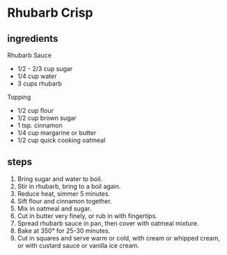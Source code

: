 # Rhubarb Crisp

## ingredients
Rhubarb Sauce
* 1/2 - 2/3 cup sugar
* 1/4 cup water
* 3 cups rhubarb

Topping
* 1/2 cup flour
* 1/2 cup brown sugar
* 1 tsp. cinnamon
* 1/4 cup margarine or butter
* 1/2 cup quick cooking oatmeal

## steps
1. Bring sugar and water to boil.
2. Stir in rhubarb, bring to a boil again.
3. Reduce heat, simmer 5 minutes.
4. Sift flour and cinnamon together.
5. Mix in oatmeal and sugar.
6. Cut in butter very finely, or rub in with fingertips.
7. Spread rhubarb sauce in pan, then cover with oatmeal mixture.
8. Bake at 350° for 25-30 minutes.
9. Cut in squares and serve warm or cold, with cream or whipped cream, or with custard sauce or vanilla ice cream.
